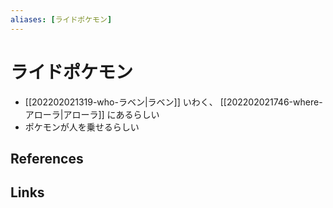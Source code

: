 ```yaml
---
aliases: [ライドポケモン]
---
```

# ライドポケモン

- [[202202021319-who-ラベン|ラベン]] いわく、 [[202202021746-where-アローラ|アローラ]] にあるらしい
- ポケモンが人を乗せるらしい

## References



## Links


